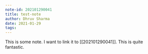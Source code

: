 ```yaml
---
note-id: 202101290041
title: test-note
author: Dhruv Sharma
date: 2021-01-29
tags: 
---
```


This is some note. I want to link it to [[202101290041]]. This is quite fantastic. 